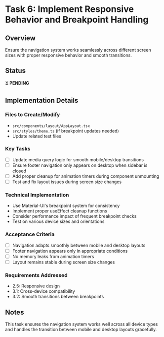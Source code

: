 # Task 6: Implement Responsive Behavior and Breakpoint Handling

## Overview
Ensure the navigation system works seamlessly across different screen sizes with proper responsive behavior and smooth transitions.

## Status
⏳ **PENDING**

## Implementation Details

### Files to Create/Modify
- `src/components/layout/AppLayout.tsx`
- `src/styles/theme.ts` (if breakpoint updates needed)
- Update related test files

### Key Tasks
- [ ] Update media query logic for smooth mobile/desktop transitions
- [ ] Ensure footer navigation only appears on desktop when sidebar is closed
- [ ] Add proper cleanup for animation timers during component unmounting
- [ ] Test and fix layout issues during screen size changes

### Technical Implementation
- Use Material-UI's breakpoint system for consistency
- Implement proper useEffect cleanup functions
- Consider performance impact of frequent breakpoint checks
- Test on various device sizes and orientations

### Acceptance Criteria
- [ ] Navigation adapts smoothly between mobile and desktop layouts
- [ ] Footer navigation appears only in appropriate conditions
- [ ] No memory leaks from animation timers
- [ ] Layout remains stable during screen size changes

### Requirements Addressed
- 2.5: Responsive design
- 3.1: Cross-device compatibility
- 3.2: Smooth transitions between breakpoints

## Notes
This task ensures the navigation system works well across all device types and handles the transition between mobile and desktop layouts gracefully.